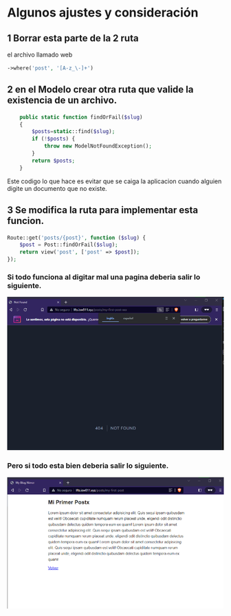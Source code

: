 # Algunos ajustes y consideración

## 1 Borrar esta parte de la 2 ruta
el archivo llamado web 
```php
->where('post', '[A-z_\-]+')
```
##  2 en el Modelo crear otra ruta que valide la existencia de un archivo.
```php
    public static function findOrFail($slug)
    {
        $posts=static::find($slug);
        if (!$posts) {
            throw new ModelNotFoundException();
        }
        return $posts;
    }
```
Este codigo lo que hace es evitar que se caiga la aplicacion cuando alguien digite un documento que no existe.

## 3 Se modifica la ruta para implementar esta funcion.
```php
Route::get('posts/{post}', function ($slug) {
    $post = Post::findOrFail($slug);
    return view('post', ['post' => $post]);
});
```
### Si todo funciona al digitar mal una pagina deberia salir lo siguiente.

![img](img/Taller%2016/web.error.png)

### Pero si todo esta bien deberia salir lo siguiente.

![img](img/Taller%2016/web.png)